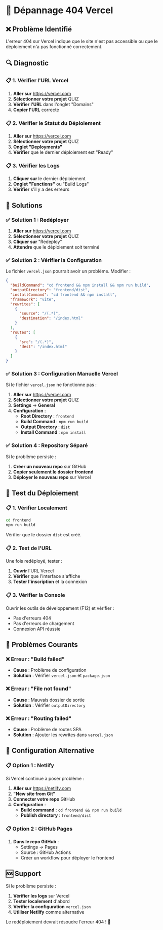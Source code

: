 # 🚨 Dépannage 404 Vercel

## ❌ **Problème Identifié**

L'erreur 404 sur Vercel indique que le site n'est pas accessible ou que le déploiement n'a pas fonctionné correctement.

## 🔍 **Diagnostic**

### 📋 **1. Vérifier l'URL Vercel**

1. **Aller sur** https://vercel.com
2. **Sélectionner votre projet** QUIZ
3. **Vérifier l'URL** dans l'onglet "Domains"
4. **Copier l'URL** correcte

### 📋 **2. Vérifier le Statut du Déploiement**

1. **Aller sur** https://vercel.com
2. **Sélectionner votre projet** QUIZ
3. **Onglet "Deployments"**
4. **Vérifier** que le dernier déploiement est "Ready"

### 📋 **3. Vérifier les Logs**

1. **Cliquer sur** le dernier déploiement
2. **Onglet "Functions"** ou "Build Logs"
3. **Vérifier** s'il y a des erreurs

## 🔧 **Solutions**

### ✅ **Solution 1 : Redéployer**

1. **Aller sur** https://vercel.com
2. **Sélectionner votre projet** QUIZ
3. **Cliquer sur** "Redeploy"
4. **Attendre** que le déploiement soit terminé

### ✅ **Solution 2 : Vérifier la Configuration**

Le fichier `vercel.json` pourrait avoir un problème. Modifier :

```json
{
  "buildCommand": "cd frontend && npm install && npm run build",
  "outputDirectory": "frontend/dist",
  "installCommand": "cd frontend && npm install",
  "framework": "vite",
  "rewrites": [
    {
      "source": "/(.*)",
      "destination": "/index.html"
    }
  ],
  "routes": [
    {
      "src": "/(.*)",
      "dest": "/index.html"
    }
  ]
}
```

### ✅ **Solution 3 : Configuration Manuelle Vercel**

Si le fichier `vercel.json` ne fonctionne pas :

1. **Aller sur** https://vercel.com
2. **Sélectionner votre projet** QUIZ
3. **Settings** → **General**
4. **Configuration** :
   - **Root Directory** : `frontend`
   - **Build Command** : `npm run build`
   - **Output Directory** : `dist`
   - **Install Command** : `npm install`

### ✅ **Solution 4 : Repository Séparé**

Si le problème persiste :

1. **Créer un nouveau repo** sur GitHub
2. **Copier seulement le dossier frontend**
3. **Déployer le nouveau repo** sur Vercel

## 🎯 **Test du Déploiement**

### 📋 **1. Vérifier Localement**

```bash
cd frontend
npm run build
```

Vérifier que le dossier `dist` est créé.

### 📋 **2. Test de l'URL**

Une fois redéployé, tester :
1. **Ouvrir** l'URL Vercel
2. **Vérifier** que l'interface s'affiche
3. **Tester l'inscription** et la connexion

### 📋 **3. Vérifier la Console**

Ouvrir les outils de développement (F12) et vérifier :
- Pas d'erreurs 404
- Pas d'erreurs de chargement
- Connexion API réussie

## 🚨 **Problèmes Courants**

### ❌ **Erreur : "Build failed"**
- **Cause** : Problème de configuration
- **Solution** : Vérifier `vercel.json` et `package.json`

### ❌ **Erreur : "File not found"**
- **Cause** : Mauvais dossier de sortie
- **Solution** : Vérifier `outputDirectory`

### ❌ **Erreur : "Routing failed"**
- **Cause** : Problème de routes SPA
- **Solution** : Ajouter les rewrites dans `vercel.json`

## 🎯 **Configuration Alternative**

### 📋 **Option 1 : Netlify**

Si Vercel continue à poser problème :

1. **Aller sur** https://netlify.com
2. **"New site from Git"**
3. **Connecter votre repo** GitHub
4. **Configuration** :
   - **Build command** : `cd frontend && npm run build`
   - **Publish directory** : `frontend/dist`

### 📋 **Option 2 : GitHub Pages**

1. **Dans le repo GitHub** :
   - Settings → Pages
   - Source : GitHub Actions
   - Créer un workflow pour déployer le frontend

## 🆘 **Support**

Si le problème persiste :

1. **Vérifier les logs** sur Vercel
2. **Tester localement** d'abord
3. **Vérifier la configuration** `vercel.json`
4. **Utiliser Netlify** comme alternative

Le redéploiement devrait résoudre l'erreur 404 ! 🚀 